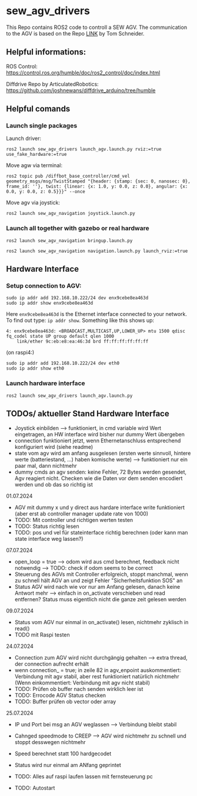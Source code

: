 # sew_agv_drivers

This Repo contains ROS2 code to controll a SEW AGV. The communication to the AGV is based on the Repo [LINK](https://github.com/elekTom/ros_sew_agv) by Tom Schneider.

## Helpful informations:
ROS Control: https://control.ros.org/humble/doc/ros2_control/doc/index.html 

Diffdrive Repo by ArticulatedRobotics: https://github.com/joshnewans/diffdrive_arduino/tree/humble 


## Helpful comands
### Launch single packages
Launch driver:
```
ros2 launch sew_agv_drivers launch_agv.launch.py rviz:=true use_fake_hardware:=true
```
Move agw via terminal:
```
ros2 topic pub /diffbot_base_controller/cmd_vel geometry_msgs/msg/TwistStamped "{header: {stamp: {sec: 0, nanosec: 0}, frame_id: ''}, twist: {linear: {x: 1.0, y: 0.0, z: 0.0}, angular: {x: 0.0, y: 0.0, z: 0.5}}}" --once
```
Move agv via joystick:
```
ros2 launch sew_agv_navigation joystick.launch.py
```
### Launch all together with gazebo or real hardware
```
ros2 launch sew_agv_navigation bringup.launch.py
```
```
ros2 launch sew_agv_navigation navigation.launch.py launch_rviz:=true
```






## Hardware Interface
### Setup connection to AGV:
```
sudo ip addr add 192.168.10.222/24 dev enx9cebe8ea463d
sudo ip addr show enx9cebe8ea463d
```

Here `enx9cebe8ea463d` is the Ethernet interface connected to your network. To find out type: `ip addr show`. Something like this shows up:
```
4: enx9cebe8ea463d: <BROADCAST,MULTICAST,UP,LOWER_UP> mtu 1500 qdisc fq_codel state UP group default qlen 1000
    link/ether 9c:eb:e8:ea:46:3d brd ff:ff:ff:ff:ff:ff
```
(on raspi4:)
```
sudo ip addr add 192.168.10.222/24 dev eth0
sudo ip addr show eth0
```

### Launch hardware interface
```
ros2 launch sew_agv_drivers launch_agv.launch.py 
```



## TODOs/ aktueller Stand Hardware Interface
- Joystick einbilden --> funktioniert, in cmd variable wird Wert eingetragen, an HW interface wird bisher nur dummy Wert übergeben
- connection funktioniert jetzt, wenn Ethernetanschluss entsprechend konfiguriert wird (siehe readme)
- state vom agv wird am anfang ausgelesen (ersten werte sinnvoll, hintere werte (batteriestand, ...) haben komische werte) --> funktioniert nur ein paar mal, dann nichtmehr
- dummy cmds an agv senden: keine Fehler, 72 Bytes werden gesendet, Agv reagiert nicht. Checken wie die Daten vor dem senden encodiert werden und ob das so richtig ist

01.07.2024
- AGV mit dummy x und y direct aus hardare interface write funktioniert (aber erst ab controller manager update rate von 1000)
- TODO: Mit controller und richtigen werten testen
- TODO: Status richtig lesen
- TODO: pos und vel für stateinterface richtig berechnen (oder kann man state interface weg lassen?)

07.07.2024
- open_loop = true --> odom wird aus cmd berechnet, feedback nicht notwendig --> TODO: check if odom seems to be correct
- Steuerung des AGVs mit Controller erfolgreich, stoppt manchmal, wenn zu schnell hält AGV an und zeigt Fehler "Sicherheitsfunktion SOS" an
- Status AGV wird nach wie vor nur am Anfang gelesen, danach keine Antwort mehr --> einfach in on_activate verschieben und read entfernen? Status muss eigentlich nicht die ganze zeit gelesen werden


09.07.2024
- Status vom AGV nur einmal in on_activate() lesen, nichtmehr zyklisch in read()
- TODO mit Raspi testen


24.07.2024
- Connection zum AGV wird nicht durchgängig gehalten --> extra thread, der connection aufrecht erhält
- wenn connection_ = true; in zeile 82 in agv_enpoint auskommentiert: Verbindung mit agv stabil, aber rest funktioniert natürlich nichtmehr (Wenn einkommentiert: Verbindung mit agv nicht stabil)
- TODO: Prüfen ob buffer nach senden wirklich leer ist
- TODO: Errocode AGV Status checken
- TODO: Buffer prüfen ob vector oder array


25.07.2024
- IP und Port bei msg an AGV weglassen --> Verbindung bleibt stabil
- Cahnged speedmode to CREEP --> AGV wird nichtmehr zu schnell und stoppt desswegen nichtmehr
- Speed berechnet statt 100 hardgecodet
- Status wird nur einmal am ANfang geprintet

- TODO: Alles auf raspi laufen lassen mit fernsteuerung pc
- TODO: Autostart
